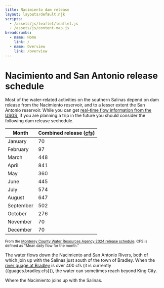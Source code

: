 ```yaml
---
title: Nacimiento dam release
layout: layouts/default.njk
scripts:
  - /assets/js/leaflet/leaflet.js
  - /assets/js/content-map.js
breadcrumbs:
  - name: Home
    link: /
  - name: Overview
    link: /overview
---
```


# Nacimiento and San Antonio release schedule

Most of the water-related activities on the southern Salinas depend on dam release from the Nacimiento reservoir, and to a lesser extent the San Antonio reservoir. While you can get [real-time flow information from the USGS](https://waterdata.usgs.gov/nwis/uv?site_no=11150500), if you are planning a trip in the future you should consider the following dam release sechedule.

| Month     | Combined release (<abbr title="Cubic-feet per second">cfs</abbr>) |
| --------- | ----------------------------------------------------------------- |
| January   | 70                                                                |
| February  | 97                                                                |
| March     | 448                                                               |
| April     | 841                                                               |
| May       | 360                                                               |
| June      | 445                                                               |
| July      | 574                                                               |
| August    | 647                                                               |
| September | 502                                                               |
| October   | 276                                                               |
| November  | 70                                                                |
| December  | 70                                                                |

<small>From the [Monterey County Water Resources Agency 2024 release schedule](https://www.countyofmonterey.gov/home/showpublisheddocument/121560). CFS is defined as "Mean daily flow for the month."</small>

The water flows down the Nacimiento and San Antonio Rivers, both of which join up with the Salinas just south of the town of Bradley. When the [river guage at Bradley](https://waterdata.usgs.gov/nwis/uv?site_no=11150500) is over 400 cfs (it is currently {{guages.bradley.cfs}}), the water can sometimes reach beyond King City.

<div class="map medium bordered">
  <div id="map" data-lat="35.832921" data-lon="-120.756226" data-zoom="11"></div>
  <p class="note">Where the Nacimiento joins up with the Salinas.</p>
</div>
